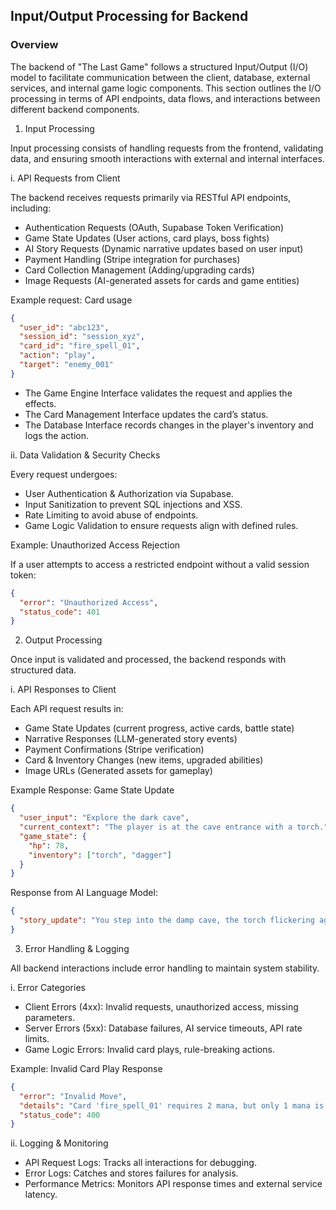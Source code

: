 ## Input/Output Processing for Backend

### Overview

The backend of "The Last Game" follows a structured Input/Output (I/O) model to facilitate communication between the client, database, external services, and internal game logic components. This section outlines the I/O processing in terms of API endpoints, data flows, and interactions between different backend components.

1. Input Processing

Input processing consists of handling requests from the frontend, validating data, and ensuring smooth interactions with external and internal interfaces.

i. API Requests from Client

The backend receives requests primarily via RESTful API endpoints, including:

*   Authentication Requests (OAuth, Supabase Token Verification)
*   Game State Updates (User actions, card plays, boss fights)
*   AI Story Requests (Dynamic narrative updates based on user input)
*   Payment Handling (Stripe integration for purchases)
*   Card Collection Management (Adding/upgrading cards)
*   Image Requests (AI-generated assets for cards and game entities)

Example request: Card usage
```json
{
  "user_id": "abc123",
  "session_id": "session_xyz",
  "card_id": "fire_spell_01",
  "action": "play",
  "target": "enemy_001"
}
```

*   The Game Engine Interface validates the request and applies the effects.
*   The Card Management Interface updates the card’s status.
*   The Database Interface records changes in the player's inventory and logs the action.

ii. Data Validation & Security Checks

Every request undergoes:

*   User Authentication & Authorization via Supabase.
*   Input Sanitization to prevent SQL injections and XSS.
*   Rate Limiting to avoid abuse of endpoints.
*   Game Logic Validation to ensure requests align with defined rules.

Example: Unauthorized Access Rejection

If a user attempts to access a restricted endpoint without a valid session token:
```json
{
  "error": "Unauthorized Access",
  "status_code": 401
}
```

2. Output Processing

Once input is validated and processed, the backend responds with structured data.

i. API Responses to Client

Each API request results in:

*   Game State Updates (current progress, active cards, battle state)
*   Narrative Responses (LLM-generated story events)
*   Payment Confirmations (Stripe verification)
*   Card & Inventory Changes (new items, upgraded abilities)
*   Image URLs (Generated assets for gameplay)

Example Response: Game State Update
```json
{
  "user_input": "Explore the dark cave",
  "current_context": "The player is at the cave entrance with a torch.",
  "game_state": {
    "hp": 78,
    "inventory": ["torch", "dagger"]
  }
}
```

Response from AI Language Model:
```json
{
  "story_update": "You step into the damp cave, the torch flickering against the cavern walls. The sound of dripping water echoes in the darkness."
}
```

3. Error Handling & Logging

All backend interactions include error handling to maintain system stability.

i. Error Categories

*   Client Errors (4xx): Invalid requests, unauthorized access, missing parameters.
*   Server Errors (5xx): Database failures, AI service timeouts, API rate limits.
*   Game Logic Errors: Invalid card plays, rule-breaking actions.

Example: Invalid Card Play Response
```json
{
  "error": "Invalid Move",
  "details": "Card 'fire_spell_01' requires 2 mana, but only 1 mana is available.",
  "status_code": 400
}
```

ii. Logging & Monitoring

*   API Request Logs: Tracks all interactions for debugging.
*   Error Logs: Catches and stores failures for analysis.
*   Performance Metrics: Monitors API response times and external service latency.
